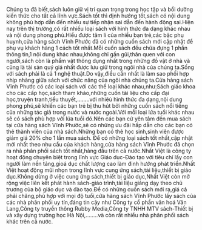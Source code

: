 Chúng ta đã biết,sách luôn giữ vị trí quan trọng trong học tập và bồi dưỡng kiến thức cho tất cả lĩnh vực.Sách tốt thì định hướng tốt,sách có nội dung không phù hợp dẫn đến nhiều sự tiếp nhận sai dẫn đến hành động sai.Hiện nay trên thị trường,có rất nhiều loại sách với hình thức đa dạng khác nhau và nội dung phong phú.Hiểu được tâm lí của nhiều bạn trẻ,các bậc phụ huynh,cửa hàng sách Vĩnh Phước đã có những cuốn sách mới cập nhật để phụ vụ khách hàng 1 cách tốt nhất.Mỗi cuốn sách đều chứa đựng 1 phần thông tin,1 nội dung khác nhau,không chỉ gần gũi,thân quen với con người,sách còn là phẩm vật thông dụng nhất trong những đồ vật ở nhà và cũng là tài sản quý giá nhất được lưu giữ trong ngôi nhà của chúng ta.Sống với sách phải là cả 1 nghệ thuật.Do vậy,điều cần nhất là làm sao phối hợp nhịp nhàng giữa sách với chức năng của ngôi nhà chúng ta.Cửa hàng sách Vĩnh Phước có các loại sách với các thể loại khác nhau,như:Sách giáo khoa cho các cấp học,sách tham khảo,những cuốn tài liệu cho cấp đại học,truyện tranh,tiểu thuyết,........với nhiêù hình thức đa dạng,nội dung phong phú,sẽ khiến các bạn trẻ bị thu hút bởi những cuốn sách nổi tiếng của những tác giả trong nước và nước ngoài.Với mỗi loại lứa tuổi khác nhau sẽ có sách phù hợp với lứa tuổi đó.Nên các bạn cứ yên tâm đến mua sách tại cửa hàng sách Vĩnh Phước,sẽ có những ưu đãi hấp dẫn cho các bạn có thẻ thành viên của nhà sách.Những bạn có thẻ học sinh,sinh viên được giảm giá 20% cho 1 lần mua sách.
Để có những loại sách tốt nhất,cập nhật mới nhất theo nhu cầu của khách hàng,cửa hàng sách Vĩnh Phước đã chọn ra nhà phân phối sách tốt nhất,hàng đầu trên cả nước.Nhất Việt là công ty hoạt động chuyên biệt trong lĩnh vực Giáo dục-Đào tạo với tiêu chí lấy con người làm nền tảng,gioá dục chất lượng cao làm đinh hướng phát triển.Nhất Việt hoạt động mũi nhọn trong lĩnh vực cung ứng sách,tài liệu,thiết bị giáo dục.Không dừng ở việc cung ứng sách,thiết bị giáo dục,Nhất Việt còn mở rộng việc liên kết phát hành sách-giáo trình,tài liệu giảng dạy theo chủ trương của bộ giáo dục và đào tạo.Để có những cuốn sách mới ra,giá cả phải chăng,phù hợp với mọi độ tuổi,cửa hàng sách Vĩnh Phước lấy sách của các nhà phân phối uy tín,đáng tin cậy như Công ty cổ phần văn hoá Văn Lang,Công ty truyền thông Rubby Media,Công ty TNHH MTV sách-Thiết bị và xây dựng trường học Hà Nội,........và còn rất nhiều nhà phân phối sách khác trên cả nước.
